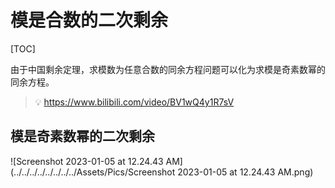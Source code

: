 # 模是合数的二次剩余

[TOC]



由于中国剩余定理，求模数为任意合数的同余方程问题可以化为求模是奇素数幂的同余方程。



> :bulb:  https://www.bilibili.com/video/BV1wQ4y1R7sV

## 模是奇素数幂的二次剩余

![Screenshot 2023-01-05 at 12.24.43 AM](../../../../../../../../Assets/Pics/Screenshot 2023-01-05 at 12.24.43 AM.png)

